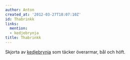 ```yaml
---
author: Anton
created_at: '2012-03-27T18:07:10Z'
id: Thabrinkk
links:
  mention:
  - kedjebrynja
title: Thabrinkk
---
```


Skjorta av [kedjebrynja] som täcker överarmar, bål och höft.

  [kedjebrynja]: kedjebrynja
